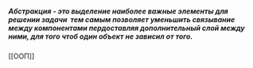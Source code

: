 ##### Абстракция  - это выделение наиболее важные элементы  для решении задачи  тем самым позволяет уменьшить связывание между компонентами пердоставляя дополнительный слой между ними, для того чтоб один объект не зависил от того. 
[[ООП]]